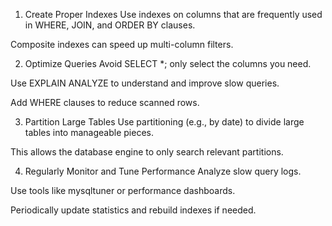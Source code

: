1. Create Proper Indexes
Use indexes on columns that are frequently used in WHERE, JOIN, and ORDER BY clauses.

Composite indexes can speed up multi-column filters.

2. Optimize Queries
Avoid SELECT *; only select the columns you need.

Use EXPLAIN ANALYZE to understand and improve slow queries.

Add WHERE clauses to reduce scanned rows.

3. Partition Large Tables
Use partitioning (e.g., by date) to divide large tables into manageable pieces.

This allows the database engine to only search relevant partitions.

4. Regularly Monitor and Tune Performance
Analyze slow query logs.

Use tools like mysqltuner or performance dashboards.

Periodically update statistics and rebuild indexes if needed.

